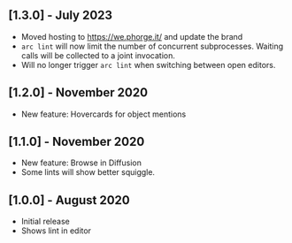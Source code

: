 ## [1.3.0] - July 2023

- Moved hosting to https://we.phorge.it/ and update the brand
- `arc lint` will now limit the number of concurrent subprocesses. Waiting calls will be collected to a joint
  invocation.
- Will no longer trigger `arc lint` when switching between open editors.

## [1.2.0] - November 2020

- New feature: Hovercards for object mentions

## [1.1.0] - November 2020

- New feature: Browse in Diffusion
- Some lints will show better squiggle.

## [1.0.0] - August 2020

- Initial release
- Shows lint in editor
